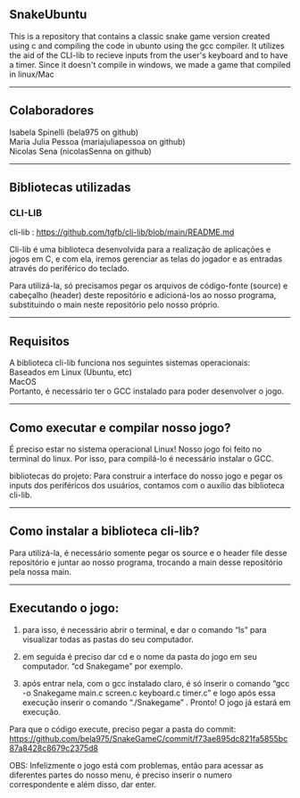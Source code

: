 ## SnakeUbuntu
This is a repository that contains a classic snake game version created using c and compiling the code in ubunto using the gcc compiler.
It utilizes the aid of the CLI-lib to recieve inputs from the user's keyboard and to have a timer. Since it doesn't compile in windows, we made a game that compiled in linux/Mac

--------------------------------------------------------------------------------------------
 ## Colaboradores 

Isabela Spinelli  (bela975 on github) <br/>
Maria Julia Pessoa (mariajuliapessoa on github) <br/>
Nicolas Sena (nicolasSenna on github) 

-------------------------------------------------------------------------------------------
## Bibliotecas utilizadas
### CLI-LIB
cli-lib : https://github.com/tgfb/cli-lib/blob/main/README.md

Cli-lib é uma biblioteca desenvolvida para a realização de aplicações e jogos em C, e com ela,
iremos gerenciar as telas do jogador e as entradas através do periférico do teclado.

Para utilizá-la, só precisamos pegar os arquivos de código-fonte (source) e cabeçalho
(header) deste repositório e adicioná-los ao nosso programa, substituindo o main 
neste repositório pelo nosso próprio.

------------------------------------------------------------------------------------------
## Requisitos
A biblioteca cli-lib funciona nos seguintes sistemas operacionais: <br/>
      Baseados em Linux (Ubuntu, etc)<br/>
      MacOS<br/>
Portanto, é necessário ter o GCC instalado para poder desenvolver o jogo.

-------------------------------------------------------------------------------------------
## Como executar e compilar nosso jogo? 
É preciso estar no sistema operacional Linux!
Nosso jogo foi feito no terminal do linux. Por isso, para compilá-lo é necessário instalar
o GCC.

bibliotecas do projeto:
Para construir a interface do nosso jogo e pegar os inputs dos periféricos dos usuários, 
contamos  com o auxílio das biblioteca cli-lib.

-------------------------------------------------------------------------------------------
## Como instalar a biblioteca cli-lib?
Para utilizá-la, é necessário somente pegar os source e o header file desse repositório 
e juntar ao nosso programa, trocando a main desse repositório pela nossa main.

--------------------------------------------------------------------------------------------

## Executando o jogo:

1.  para isso, é necessário abrir o terminal, e dar o comando
“ls” para visualizar todas as pastas do seu computador. 

2. em seguida é preciso dar cd e o nome da pasta do jogo em  seu computador. “cd Snakegame” por exemplo.

3. após entrar nela, com o gcc instalado claro, é só inserir o comando “gcc -o Snakegame main.c screen.c keyboard.c timer.c” e logo após essa execução inserir o comando  “./Snakegame” .
Pronto! O jogo já estará em execução.

Para que o código execute, preciso pegar a pasta do commit: https://github.com/bela975/SnakeGameC/commit/f73ae895dc821fa5855bc87a8428c8679c2375d8

OBS: Infelizmente o jogo está com problemas, então para acessar as diferentes partes do nosso menu, é preciso inserir o numero correspondente e além disso, dar enter.
